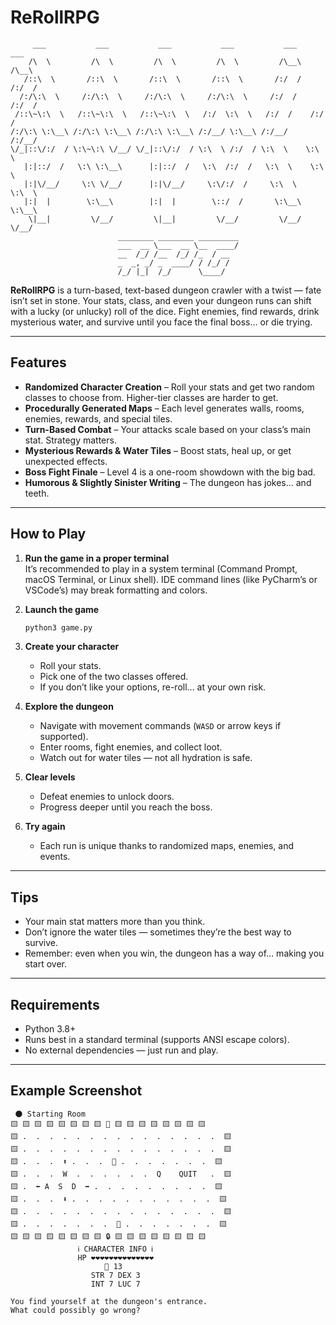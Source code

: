 # ReRollRPG

         ___           ___           ___           ___           ___       ___ 
        /\  \         /\  \         /\  \         /\  \         /\__\     /\__\
       /::\  \       /::\  \       /::\  \       /::\  \       /:/  /    /:/  /
      /:/\:\  \     /:/\:\  \     /:/\:\  \     /:/\:\  \     /:/  /    /:/  / 
     /::\~\:\  \   /::\~\:\  \   /::\~\:\  \   /:/  \:\  \   /:/  /    /:/  /  
    /:/\:\ \:\__\ /:/\:\ \:\__\ /:/\:\ \:\__\ /:/__/ \:\__\ /:/__/    /:/__/   
    \/_|::\/:/  / \:\~\:\ \/__/ \/_|::\/:/  / \:\  \ /:/  / \:\  \    \:\  \   
       |:|::/  /   \:\ \:\__\      |:|::/  /   \:\  /:/  /   \:\  \    \:\  \  
       |:|\/__/     \:\ \/__/      |:|\/__/     \:\/:/  /     \:\  \    \:\  \ 
       |:|  |        \:\__\        |:|  |        \::/  /       \:\__\    \:\__\
        \|__|         \/__/         \|__|         \/__/         \/__/     \/__/  
                            ________ ________ _________
                            ___  __ \___  __ \__  ____/
                            __  /_/ /__  /_/ /_  / __
                            _  _, _/ _  ____/ / /_/ /
                            /_/ |_|  /_/      \____/

**ReRollRPG** is a turn-based, text-based dungeon crawler with a twist — fate isn’t set in stone. Your stats, class, and even your dungeon runs can shift with a lucky (or unlucky) roll of the dice. Fight enemies, find rewards, drink mysterious water, and survive until you face the final boss… or die trying.

---

## Features
- **Randomized Character Creation** – Roll your stats and get two random classes to choose from. Higher-tier classes are harder to get.
- **Procedurally Generated Maps** – Each level generates walls, rooms, enemies, rewards, and special tiles.
- **Turn-Based Combat** – Your attacks scale based on your class’s main stat. Strategy matters.
- **Mysterious Rewards & Water Tiles** – Boost stats, heal up, or get unexpected effects.
- **Boss Fight Finale** – Level 4 is a one-room showdown with the big bad.
- **Humorous & Slightly Sinister Writing** – The dungeon has jokes… and teeth.

---

## How to Play
1. **Run the game in a proper terminal**  
   It’s recommended to play in a system terminal (Command Prompt, macOS Terminal, or Linux shell). IDE command lines (like PyCharm’s or VSCode’s) may break formatting and colors.
   
2. **Launch the game**
   ```bash
   python3 game.py
   ```
   
3. **Create your character**
   - Roll your stats.
   - Pick one of the two classes offered.
   - If you don’t like your options, re-roll… at your own risk.

4. **Explore the dungeon**
   - Navigate with movement commands (`WASD` or arrow keys if supported).
   - Enter rooms, fight enemies, and collect loot.
   - Watch out for water tiles — not all hydration is safe.

5. **Clear levels**
   - Defeat enemies to unlock doors.
   - Progress deeper until you reach the boss.

6. **Try again**
   - Each run is unique thanks to randomized maps, enemies, and events.

---

## Tips
- Your main stat matters more than you think.
- Don’t ignore the water tiles — sometimes they’re the best way to survive.
- Remember: even when you win, the dungeon has a way of… making you start over.

---

## Requirements
- Python 3.8+
- Runs best in a standard terminal (supports ANSI escape colors).
- No external dependencies — just run and play.

---

## Example Screenshot
```
 🌑 Starting Room
🟨 🟨 🟨 🟨 🟨 🟨 🟨 🟨 🚪 🟨 🟨 🟨 🟨 🟨 🟨 🟨 🟨 
🟨 .  .  .  .  .  .  .  .  .  .  .  .  .  .  .  🟨 
🟨 .  .  .  .  .  .  .  .  .  .  .  .  .  .  .  🟨 
🟨 .  .  .  ⬆️ .  .  .  🎁 .  .  .  .  .  .  .  🟨 
🟨 .  .  .  W  .  .  .  .  .  .  Q    QUIT   .  🟨 
🟨 .  ⬅️ A  S  D  ➡️ .  .  .  .  .  .  .  .  .  🟨 
🟨 .  .  .  ⬇️ .  .  .  .  .  .  .  .  .  .  .  🟨 
🟨 .  .  .  .  .  .  .  .  .  .  .  .  .  .  .  🟨 
🟨 .  .  .  .  .  .  .  🎰 .  .  .  .  .  .  .  🟨 
🟨 🟨 🟨 🟨 🟨 🟨 🟨 🟨 🔒 🟨 🟨 🟨 🟨 🟨 🟨 🟨 🟨 
               ℹ️ CHARACTER INFO ℹ️
               HP ❤︎❤︎❤︎❤︎❤︎❤︎❤︎❤︎❤︎❤︎❤︎❤︎❤︎❤︎
                     🎲 13
                  STR 7 DEX 3
                  INT 7 LUC 7

You find yourself at the dungeon's entrance.
What could possibly go wrong?
```

